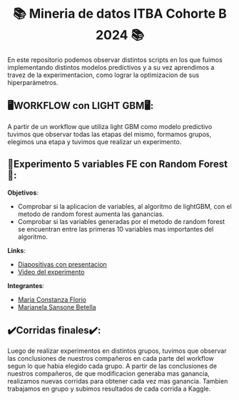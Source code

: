 <h1 align="center"> 📚 Mineria de datos ITBA Cohorte B 2024 📚 </h1>
En este repositorio podemos observar distintos scripts en los que fuimos implementando distintos modelos predictivos y a su vez aprendimos a travez de la experimentacion, como lograr la optimizacion de sus hiperparámetros.

## 🖥️WORKFLOW con LIGHT GBM🖥️: 
A partir de un workflow que utiliza light GBM como modelo predictivo tuvimos que observar todas las etapas del mismo, formamos grupos, elegimos una etapa y tuvimos que realizar un experimento. 

## 🌈Experimento 5 variables FE con Random Forest🌈:
**Objetivos**: 
- Comprobar si la aplicacion de variables, al algoritmo de lightGBM, con el metodo de random forest aumenta las ganancias.
- Comprobar si las variables generadas por el metodo de random forest se encuentran entre las primeras 10 variables mas importantes del algoritmo.

**Links**:
- [Diapositivas con presentacion](https://docs.google.com/presentation/d/1KIcsk7HJptT2XRZ5IJFBqVCB7M-uPmEA/edit?usp=drive_link&ouid=107550161041521431022&rtpof=true&sd=true)
- [Video del experimento](https://www.youtube.com/watch?v=dNkziagnSHc)

**Integrantes**:
- [Maria Constanza Florio](www.linkedin.com/in/mariaconstanzaflorio)
- [Marianela Sansone Betella](https://www.linkedin.com/in/marianela-sansone/)

## ✔️Corridas finales✔️:
Luego de realizar experimentos en distintos grupos, tuvimos que observar las conclusiones de nuestros compañeros en cada parte del workflow segun lo que habia elegido cada grupo. A partir de las conclusiones de nuestros compañeros, de que modificacion generaba mas ganancia, realizamos nuevas corridas para obtener cada vez mas ganancia. Tambien trabajamos en grupo y subimos resultados de cada corrida a Kaggle. 
